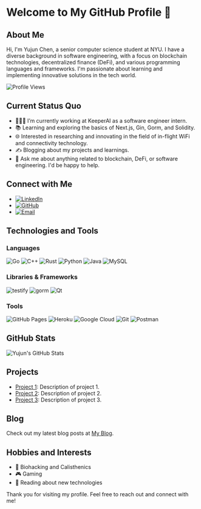 # Welcome to My GitHub Profile 👋

## About Me
Hi, I'm Yujun Chen, a senior computer science student at NYU. I have a diverse background in software engineering, with a focus on blockchain technologies, decentralized finance (DeFi), and various programming languages and frameworks. I'm passionate about learning and implementing innovative solutions in the tech world.

![Profile Views](https://komarev.com/ghpvc/?username=your-github-username&color=green)

## Current Status Quo

- 👨🏻‍💻 I’m currently working at KeeperAI as a software engineer intern.
- 📚 Learning and exploring the basics of Next.js, Gin, Gorm, and Solidity.
- 🌐 Interested in researching and innovating in the field of in-flight WiFi and connectivity technology.
- ✍️ Blogging about my projects and learnings.
- 💬 Ask me about anything related to blockchain, DeFi, or software engineering. I'd be happy to help.

## Connect with Me
- [![LinkedIn](https://img.shields.io/badge/LinkedIn-0077B5?style=for-the-badge&logo=linkedin&logoColor=white)]([https://www.linkedin.com/in/your-linkedin-username/](https://www.linkedin.com/in/brucechenyujun/))
- [![GitHub](https://img.shields.io/badge/GitHub-100000?style=for-the-badge&logo=github&logoColor=white)]([https://github.com/your-github-username](https://github.com/ChenYujunjks))
- [![Email](https://img.shields.io/badge/Email-D14836?style=for-the-badge&logo=gmail&logoColor=white)](btc37730@gmall.com)

## Technologies and Tools

### Languages
![Go](https://img.shields.io/badge/Go-00ADD8?style=for-the-badge&logo=go&logoColor=white)
![C++](https://img.shields.io/badge/C++-00599C?style=for-the-badge&logo=cplusplus&logoColor=white)
![Rust](https://img.shields.io/badge/Rust-000000?style=for-the-badge&logo=rust&logoColor=white)
![Python](https://img.shields.io/badge/Python-3776AB?style=for-the-badge&logo=python&logoColor=white)
![Java](https://img.shields.io/badge/Java-007396?style=for-the-badge&logo=java&logoColor=white)
![MySQL](https://img.shields.io/badge/MySQL-4479A1?style=for-the-badge&logo=mysql&logoColor=white)

### Libraries & Frameworks
![testify](https://img.shields.io/badge/testify-00ADD8?style=for-the-badge&logo=go&logoColor=white)
![gorm](https://img.shields.io/badge/gorm-00ADD8?style=for-the-badge&logo=go&logoColor=white)
![Qt](https://img.shields.io/badge/Qt-41CD52?style=for-the-badge&logo=qt&logoColor=white)

### Tools
![GitHub Pages](https://img.shields.io/badge/GitHub%20Pages-222222?style=for-the-badge&logo=githubpages&logoColor=white)
![Heroku](https://img.shields.io/badge/Heroku-430098?style=for-the-badge&logo=heroku&logoColor=white)
![Google Cloud](https://img.shields.io/badge/Google%20Cloud-4285F4?style=for-the-badge&logo=googlecloud&logoColor=white)
![Git](https://img.shields.io/badge/Git-F05032?style=for-the-badge&logo=git&logoColor=white)
![Postman](https://img.shields.io/badge/Postman-FF6C37?style=for-the-badge&logo=postman&logoColor=white)


## GitHub Stats
![Yujun's GitHub Stats](https://github-readme-stats.vercel.app/api?username=your-github-username&show_icons=true&theme=radical)

## Projects
- [Project 1](https://github.com/your-github-username/project1): Description of project 1.
- [Project 2](https://github.com/your-github-username/project2): Description of project 2.
- [Project 3](https://github.com/your-github-username/project3): Description of project 3.

## Blog
Check out my latest blog posts at [My Blog](https://your-blog-url.com).

## Hobbies and Interests
- 🏃 Biohacking and Calisthenics
- 🎮 Gaming
- 📖 Reading about new technologies

Thank you for visiting my profile. Feel free to reach out and connect with me!
